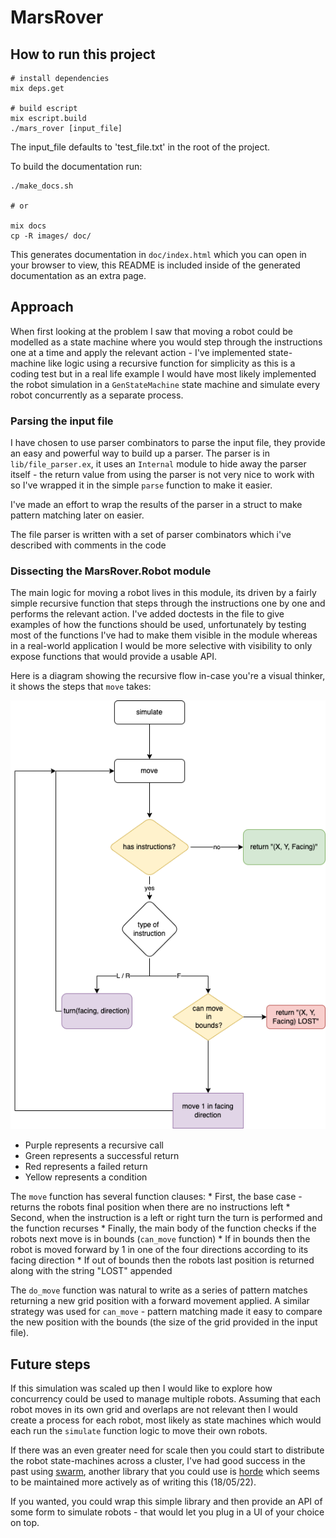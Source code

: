 # MarsRover

## How to run this project

```
# install dependencies
mix deps.get

# build escript
mix escript.build
./mars_rover [input_file] 
```

The input_file defaults to 'test_file.txt' in the root of the project.

To build the documentation run:

```
./make_docs.sh

# or 

mix docs
cp -R images/ doc/
```

This generates documentation in `doc/index.html` which you can open in your browser to view, this README is included inside of the generated
documentation as an extra page.

## Approach

When first looking at the problem I saw that moving a robot could be modelled as a state machine where you would step through the instructions
one at a time and apply the relevant action - I've implemented state-machine like logic using a recursive function for simplicity as this is a coding test but in a real life example I would have most likely implemented the robot simulation in a `GenStateMachine` state machine and simulate every robot concurrently as a separate process.

### Parsing the input file

I have chosen to use parser combinators to parse the input file, they provide an easy and powerful way to build up a parser. The parser is in `lib/file_parser.ex`, it uses an `Internal` module to hide away the parser itself - the return value from using the parser is not very nice to work with so I've wrapped it in the simple `parse` function to make it easier.

I've made an effort to wrap the results of the parser in a struct to make pattern matching later on easier.

The file parser is written with a set of parser combinators which i've described with comments in the code 

### Dissecting the MarsRover.Robot module

The main logic for moving a robot lives in this module, its driven by a fairly simple recursive function that steps through the instructions one by one and performs the relevant action. I've added doctests in the file to give examples of how the functions should be used, unfortunately by testing most of the functions I've had to make them visible in the module whereas in a real-world application I would be more selective with visibility to only expose functions that would provide a usable API.

Here is a diagram showing the recursive flow in-case you're a visual thinker, it shows the steps that `move` takes:

![Flowchart](images/robot_flowchart.drawio.png)

* Purple represents a recursive call
* Green represents a successful return
* Red represents a failed return
* Yellow represents a condition

The `move` function has several function clauses:
    * First, the base case - returns the robots final position when there are no instructions left
    * Second, when the instruction is a left or right turn the turn is performed and the function recurses
    * Finally, the main body of the function checks if the robots next move is in bounds (`can_move` function)
        * If in bounds then the robot is moved forward by 1 in one of the four directions according to its facing direction
        * If out of bounds then the robots last position is returned along with the string "LOST" appended

The `do_move` function was natural to write as a series of pattern matches returning a new grid position with a forward movement applied. A similar strategy was used for `can_move` - pattern matching made it easy to compare the new position with the bounds (the size of the grid provided in the input file).

## Future steps

If this simulation was scaled up then I would like to explore how concurrency could be used to manage multiple robots. Assuming that each robot moves in its own grid and overlaps are not relevant then I would create a process for each robot, most likely as state machines which would each run the `simulate` function logic to move their own robots.

If there was an even greater need for scale then you could start to distribute the robot state-machines across a cluster, I've had good success in the past using [swarm](https://github.com/bitwalker/swarm), another library that you could use is [horde](https://github.com/derekkraan/horde) which seems to be maintained more actively as of writing this (18/05/22).

If you wanted, you could wrap this simple library and then provide an API of some form to simulate robots - that would let you plug in a UI of your choice on top.